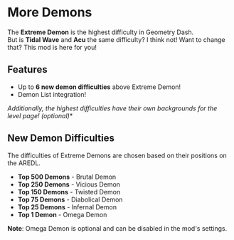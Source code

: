 # More Demons
The **Extreme Demon** is the highest difficulty in Geometry Dash.  
But is **Tidal Wave** and **Acu** the same difficulty? I think not! 
Want to change that? This mod is here for you!

## Features
- Up to **6 new demon difficulties** above Extreme Demon!
- Demon List integration!

*Additionally, the highest difficulties have their own backgrounds for the level page! (optional)**

## New Demon Difficulties
The difficulties of Extreme Demons are chosen based on their positions on the AREDL.

- **Top 500 Demons** - Brutal Demon
- **Top 250 Demons** - Vicious Demon
- **Top 150 Demons** - Twisted Demon
- **Top 75 Demons** - Diabolical Demon
- **Top 25 Demons** - Infernal Demon
- **Top 1 Demon** - Omega Demon

**Note**: Omega Demon is optional and can be disabled in the mod's settings.
